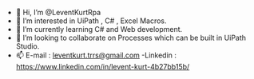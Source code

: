 - 👋 Hi, I’m @LeventKurtRpa
- 👀 I’m interested in UiPath , C# , Excel Macros.
- 🌱 I’m currently learning C# and Web development.
- 💞️ I’m looking to collaborate on Processes which can be built in UiPath Studio.
- 📫 E-mail : leventkurt.trrs@gmail.com 
-Linkedin : https://www.linkedin.com/in/levent-kurt-4b27bb15b/
